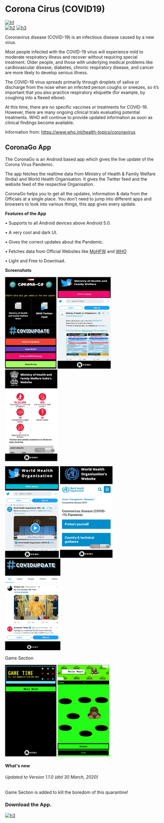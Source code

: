 <h1> Corona Cirus (COVID19) </h1>

[![h1](https://forthebadge.com/images/badges/built-for-android.svg)](https://piysocial.weebly.com)       
[![h2](https://badgen.net/badge/License/MIT/green)](https://piysocial.weebly.com)  [![h3](https://badgen.net/badge/Download/CoronaGo/red)](https://github.com/saswatsamal/CoronaGo/raw/master/CoronaGo/CoronaGo.apk)
 
Coronavirus disease (COVID-19) is an infectious disease caused by a new virus.

Most people infected with the COVID-19 virus will experience mild to moderate respiratory illness and recover without requiring special treatment. Older people, and those with underlying medical problems like cardiovascular disease, diabetes, chronic respiratory disease, and cancer are more likely to develop serious illness.

The COVID-19 virus spreads primarily through droplets of saliva or discharge from the nose when an infected person coughs or sneezes, so it’s important that you also practice respiratory etiquette (for example, by coughing into a flexed elbow).

At this time, there are no specific vaccines or treatments for COVID-19. However, there are many ongoing clinical trials evaluating potential treatments. WHO will continue to provide updated information as soon as clinical findings become available.

Information from: https://www.who.int/health-topics/coronavirus

<h2> CoronaGo App </h2>
The CoronaGo is an Android based app which gives the live update of the Corona Virus Pandemic.

The app fetches the realtime data from Ministry of Health & Family Welfare (India) and World Health Organisation. It gives the Twitter feed and the website feed of the respective Organisation. 

CoronaGo helps you to get all the updates, information & data from the Officials at a single place. You don't need to jump into different apps and browsers to look into various things, this app gives every update.

<strong> Features of the App </strong>

• Supports to all Android devices above Android 5.0.

• A very cool and dark UI.

• Gives the correct updates about the Pandemic.

• Fetches data from Official Websites like <a href="https://www.mohfw.gov.in#exactline">MoHFW</a> and <a href="https:https://www.who.int#exactline">WHO</a>

• Light and Free to Download.

<strong> Screenshots </strong>

<img src="images/Screenshot_2020-04-01-20-33-44-823_coronago.piysocial.weebly.com-01.jpeg" height=300>  <img src="images/Screenshot_2020-03-28-22-21-04-188_covid19india.piysocial.weebly.com-01.jpeg" height=300>  <img src="images/Screenshot_2020-03-28-22-21-23-524_covid19india.piysocial.weebly.com-01.jpeg" height=300>

<img src="images/Screenshot_2020-03-28-22-21-34-251_covid19india.piysocial.weebly.com-01.jpeg" height=300>  <img src="images/Screenshot_2020-03-28-22-21-45-163_covid19india.piysocial.weebly.com-01.jpeg" height=300>    <img src="images/Screenshot_2020-03-28-22-21-55-737_covid19india.piysocial.weebly.com-01.jpeg" height=300>

Game Section

<img src="images/Screenshot_2020-04-01-20-33-36-225_coronago.piysocial.weebly.com-01.jpeg" height=300> <img src="images/Screenshot_2020-04-01-20-33-40-401_coronago.piysocial.weebly.com-01.jpeg" height=300>

#### What's new 
###### Updated to Version 1.1.0 (dtd 30 March, 2020)
Game Section is added to kill the boredom of this quarantine! 

<h3> Download the App. </h3>

[![h3](https://badgen.net/badge/Download/CoronaGo/red)](https://github.com/saswatsamal/CoronaGo/raw/master/CoronaGo/CoronaGo.apk)
      
